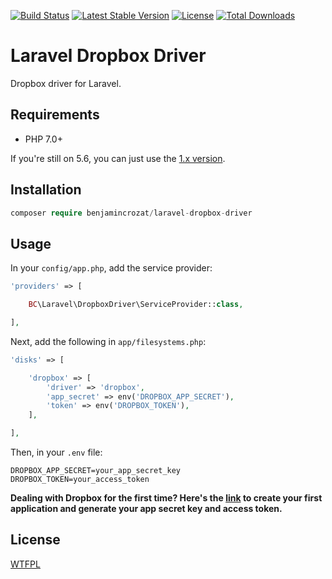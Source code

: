 [![Build Status](https://travis-ci.org/benjamincrozat/laravel-dropbox-driver.svg?branch=master)](https://travis-ci.org/benjamincrozat/laravel-dropbox-driver)
[![Latest Stable Version](https://poser.pugx.org/benjamincrozat/laravel-dropbox-driver/v/stable)](https://packagist.org/packages/benjamincrozat/laravel-dropbox-driver)
[![License](https://poser.pugx.org/benjamincrozat/laravel-dropbox-driver/license)](https://packagist.org/packages/benjamincrozat/laravel-dropbox-driver)
[![Total Downloads](https://poser.pugx.org/benjamincrozat/laravel-dropbox-driver/downloads)](https://packagist.org/packages/benjamincrozat/laravel-dropbox-driver)

# Laravel Dropbox Driver

Dropbox driver for Laravel.

## Requirements

- PHP 7.0+

If you're still on 5.6, you can just use the [1.x version](https://github.com/benjamincrozat/laravel-dropbox-driver/tree/1).

## Installation

```php
composer require benjamincrozat/laravel-dropbox-driver
```

## Usage

In your ```config/app.php```, add the service provider:

```php
'providers' => [

    BC\Laravel\DropboxDriver\ServiceProvider::class,

],
```

Next, add the following in ```app/filesystems.php```:
```php
'disks' => [

    'dropbox' => [
        'driver' => 'dropbox',
        'app_secret' => env('DROPBOX_APP_SECRET'),
        'token' => env('DROPBOX_TOKEN'),
    ],

],
```

Then, in your ```.env``` file:
```
DROPBOX_APP_SECRET=your_app_secret_key
DROPBOX_TOKEN=your_access_token
```

**Dealing with Dropbox for the first time? Here's the [link](https://www.dropbox.com/developers/apps/create) to create your first application and generate your app secret key and access token.**

## License

[WTFPL](http://www.wtfpl.net/about/)
